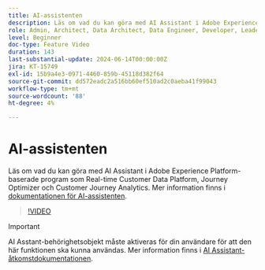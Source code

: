 ```yaml
---
title: AI-assistenten
description: Läs om vad du kan göra med AI Assistant i Adobe Experience Platform-baserade program som Real-time Customer Data Platform, Journey Optimizer och Customer Journey Analytics.
role: Admin, Architect, Data Architect, Data Engineer, Developer, Leader, User
level: Beginner
doc-type: Feature Video
duration: 143
last-substantial-update: 2024-06-14T00:00:00Z
jira: KT-15749
exl-id: 15b9a4e3-0971-4460-859b-45118d382f64
source-git-commit: dd572eadc2a516bb60ef510ad2c0aeba41f99043
workflow-type: tm+mt
source-wordcount: '88'
ht-degree: 4%

---
```


# AI-assistenten

Läs om vad du kan göra med AI Assistant i Adobe Experience Platform-baserade program som Real-time Customer Data Platform, Journey Optimizer och Customer Journey Analytics. Mer information finns i [dokumentationen för AI-assistenten](https://experienceleague.adobe.com/en/docs/experience-platform/ai-assistant/home).

>[!VIDEO](https://video.tv.adobe.com/v/3429845/?learn=on)

>[!IMPORTANT]
>
> AI Asstant-behörighetsobjekt måste aktiveras för din användare för att den här funktionen ska kunna användas. Mer information finns i [AI Assistant-åtkomstdokumentationen](https://experienceleague.adobe.com/en/docs/experience-platform/ai-assistant/access).

